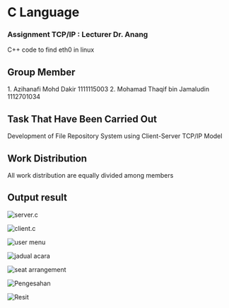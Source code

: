 # C Language
<h3>Assignment TCP/IP : Lecturer Dr. Anang</h3>
C++ code to find eth0 in linux

<h2> Group Member </h2>
1. Azihanafi Mohd Dakir 1111115003
2. Mohamad Thaqif bin Jamaludin 1112701034

<h2> Task That Have Been Carried Out </h2>
Development of File Repository System using Client-Server TCP/IP Model


<h2>Work Distribution</h2>
All work distribution are equally divided among members 


<h2>Output result</h2>

![server.c](https://cloud.githubusercontent.com/assets/13751130/10186143/5f8a3b2e-6781-11e5-91d9-c9f7e17f66c9.png)

![client.c](https://cloud.githubusercontent.com/assets/13751130/10186141/5f2fa5c4-6781-11e5-856d-71157c28fa9e.png)

![user menu](https://cloud.githubusercontent.com/assets/13751130/10186146/5fc0fef2-6781-11e5-8093-1be24240e14d.png)

![jadual acara](https://cloud.githubusercontent.com/assets/13751130/10186148/600028a2-6781-11e5-8947-589b2ae9bf39.png)

![seat arrangement](https://cloud.githubusercontent.com/assets/13751130/10186149/60046714-6781-11e5-9c8e-4475afbb7a25.png)

![Pengesahan](https://cloud.githubusercontent.com/assets/13751130/10186150/600bd468-6781-11e5-9501-6c6abd8a6258.png)

![Resit](https://cloud.githubusercontent.com/assets/13751130/10186143/5f8a3b2e-6781-11e5-91d9-c9f7e17f66c9.png)
